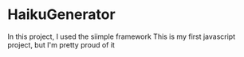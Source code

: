 # HaikuGenerator
In this project, I used the siimple framework
This is my first javascript project, but I'm pretty proud of it
